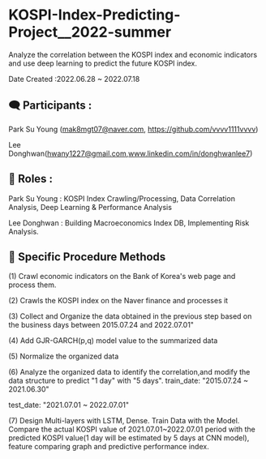 # KOSPI-Index-Predicting-Project__2022-summer

Analyze the correlation between the KOSPI index and economic indicators and use deep learning to predict the future KOSPI index.

Date Created :2022.06.28 ~ 2022.07.18




## 🗨 Participants :
Park Su Young (mak8mgt07@naver.com, https://github.com/vvvv1111vvvv)

Lee Donghwan(hwany1227@gmail.com,www.linkedin.com/in/donghwanlee7)




## 🚨 Roles :
Park Su Young : KOSPI Index Crawling/Processing, Data Correlation Analysis, Deep Learning & Performance Analysis

Lee Donghwan : Building Macroeconomics Index DB, Implementing Risk Analysis.





## 🚀 Specific Procedure Methods
(1) Crawl economic indicators on the Bank of Korea's web page and process them.

(2) Crawls the KOSPI index on the Naver finance and processes it

(3) Collect and Organize the data obtained in the previous step based on the business days between 2015.07.24 and 2022.07.01"

(4) Add GJR-GARCH(p,q) model value to the summarized data

(5) Normalize the organized data

(6) Analyze the organized data to identify the correlation,and modify the data structure to predict "1 day" with "5 days".
train_date: "2015.07.24 ~ 2021.06.30"

test_date: "2021.07.01 ~ 2022.07.01"

(7) Design Multi-layers with LSTM, Dense. Train Data with the Model. Compare the actual KOSPI value of 2021.07.01~2022.07.01 period with the predicted KOSPI value(1 day will be estimated by 5 days at CNN model), feature comparing graph and predictive performance index.










